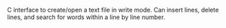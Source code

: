 C interface to create/open a text file in write mode. Can insert lines, delete lines, and search for words within a line by line number.
